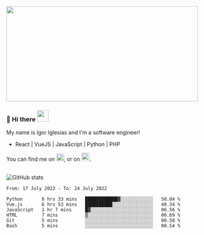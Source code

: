 <img src="https://c.tenor.com/KjVxfRrrncUAAAAd/matrix.gif" width="100%" height="250px">

### 🔭 Hi there <img src="https://raw.githubusercontent.com/MartinHeinz/MartinHeinz/master/wave.gif" width="30px">


My name is Igor Iglesias and I'm a software engineer!
<br>

<ul>
  <li> React | VueJS | JavaScript | Python | PHP </li>
</ul>
You can find me on <a href="https://twitter.com/IgorIglesias5"><img src="https://i.imgur.com/JLLlB5S.png" width="20px"></a>, or on <a href="https://www.linkedin.com/in/igor-iglesias-62478428/"><img src="https://i.imgur.com/PXyIkWx.png" width="22px"></a>.

<br>
<br>

![GitHub stats](https://github-readme-stats.vercel.app/api?username=igoiglesias&show_icons=true&count_private=true&theme=chartreuse-dark&hide_title=true)

<!--START_SECTION:waka-->

```text
From: 17 July 2022 - To: 24 July 2022

Python       8 hrs 33 mins   ████████████▓░░░░░░░░░░░░   50.04 %
Vue.js       6 hrs 53 mins   ██████████░░░░░░░░░░░░░░░   40.34 %
JavaScript   1 hr 7 mins     █▓░░░░░░░░░░░░░░░░░░░░░░░   06.56 %
HTML         7 mins          ▒░░░░░░░░░░░░░░░░░░░░░░░░   00.69 %
Git          5 mins          ░░░░░░░░░░░░░░░░░░░░░░░░░   00.58 %
Bash         5 mins          ░░░░░░░░░░░░░░░░░░░░░░░░░   00.54 %
```

<!--END_SECTION:waka-->
